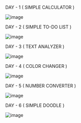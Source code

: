DAY - 1 ( SIMPLE CALCULATOR )

![image](https://github.com/user-attachments/assets/8799b7cd-64c4-4db5-ba0e-71fefd67efef)

DAY - 2 ( SIMPLE TO-DO LIST )

![image](https://github.com/user-attachments/assets/effe01c0-a824-446b-83bb-c08a8b07051d)

DAY - 3 ( TEXT ANALYZER )

![image](https://github.com/user-attachments/assets/beee8122-f0f4-4083-b8da-c457e05f2885)

DAY - 4 ( COLOR CHANGER )

![image](https://github.com/user-attachments/assets/e5871185-888e-469e-b55e-d847d2bfbb4f)

DAY - 5 ( NUMBER CONVERTER )

![image](https://github.com/user-attachments/assets/a144553a-3d90-47d8-8d98-a1d924f6abaf)

DAY - 6 ( SIMPLE DOODLE )

![image](https://github.com/user-attachments/assets/69e9dd76-645e-4894-8592-4b14c0b85212)

